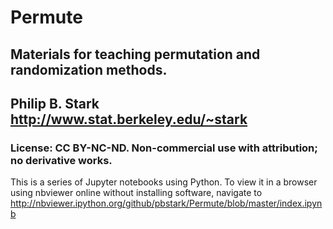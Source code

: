 # Permute
## Materials for teaching permutation and randomization methods.
## Philip B. Stark http://www.stat.berkeley.edu/~stark

### License: CC BY-NC-ND.  Non-commercial use with attribution; no derivative works.

This is a series of Jupyter notebooks using Python.
To view it in a browser using nbviewer online without installing software,
navigate to http://nbviewer.ipython.org/github/pbstark/Permute/blob/master/index.ipynb
